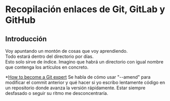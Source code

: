 # Recopilación enlaces de Git, GitLab y GitHub

## Introducción
Voy apuntando un montón de cosas que voy aprendiendo.  
Todo estará dentro del directorio por días.  
Esto solo sirve de índice. Imagino que habrá un directorio con igual nombre que contenga los artículos en concreto.

*[How to become a Git expert](https://medium.freecodecamp.org/how-to-become-a-git-expert-e7c38bf54826) Se habla de cómo usar "--amend" para modificar el commit anterior y qué hacer si yo escribo lentamente código en un repositorio donde avanza la versión rápidamente. Estar siempre desfasado o seguir su ritmo me desconcentraría.



